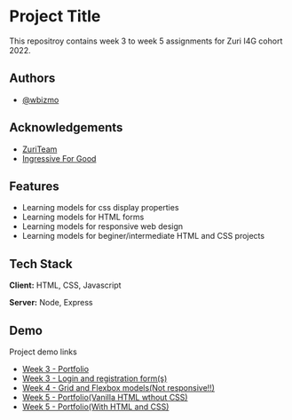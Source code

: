 
# Project Title

This repositroy contains week 3 to week 5 assignments for Zuri I4G cohort 2022.


## Authors

- [@wbizmo](https://www.github.com/wbizmo)


## Acknowledgements

 - [ZuriTeam](https://zuri.team)
 - [Ingressive For Good](https://ingressive.org)


## Features

- Learning models for css display properties
- Learning models for HTML forms
- Learning models for responsive web design
- Learning models for beginer/intermediate HTML and CSS projects


## Tech Stack

**Client:** HTML, CSS, Javascript

**Server:** Node, Express


## Demo

Project demo links

- [Week 3 - Portfolio](https://zuri-x-i4g-portfolio.wbizmo.repl.co)
- [Week 3 - Login and registration form(s)](https://zuri-x-i4g-login.wbizmo.repl.co/index.html)
- [Week 4 - Grid and Flexbox models(Not responsive!!)](https://zuri-week-4-css-assignment.wbizmo.repl.co)
- [Week 5 - Portfolio(Vanilla HTML wthout CSS)](https://week-5.wbizmo.repl.co/index.html)
- [Week 5 - Portfolio(With HTML and CSS)](https://zuri-x-i4g-week-5.wbizmo.repl.co/)
